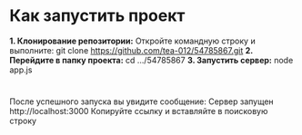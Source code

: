 # Как запустить проект
**1. Клонирование репозитории:**
Откройте командную строку и выполните:
git clone https://github.com/tea-012/54785867.git
**2. Перейдите в папку проекта:**
cd .../54785867 
**3. Запустить сервер:**
node app.js
#
После успешного запуска вы увидите сообщение:
Сервер запущен
http://localhost:3000
Копируйте ссылку и вставляйте в поисковую строку
